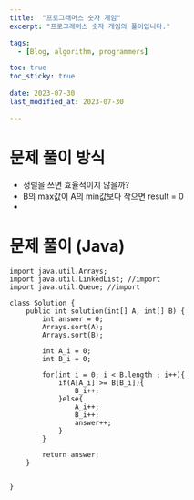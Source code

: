```yaml
---
title:  "프로그래머스 숫자 게임"
excerpt: "프로그래머스 숫자 게임의 풀이입니다."

tags:
  - [Blog, algorithm, programmers]

toc: true
toc_sticky: true
 
date: 2023-07-30
last_modified_at: 2023-07-30

---
```


# 문제 풀이 방식
- 정렬을 쓰면 효율적이지 않을까?
- B의 max값이 A의 min값보다 작으면 result = 0 
- 


# 문제 풀이 (Java) 

```
import java.util.Arrays;
import java.util.LinkedList; //import
import java.util.Queue; //import

class Solution {
    public int solution(int[] A, int[] B) {
        int answer = 0;
        Arrays.sort(A);
        Arrays.sort(B);
        
        int A_i = 0;
        int B_i = 0;

        for(int i = 0; i < B.length ; i++){
            if(A[A_i] >= B[B_i]){
                B_i++;
            }else{
                A_i++;
                B_i++;
                answer++;
            }
        }
        
        return answer;
    }
    

}
```

